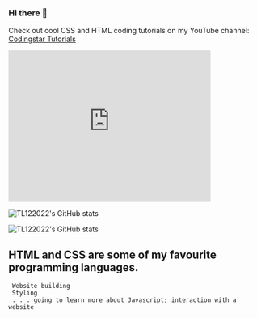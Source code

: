 ### Hi there 👋

Check out cool CSS and HTML coding tutorials on my YouTube channel: [Codingstar Tutorials](https://www.youtube.com/channel/UCadItSVcBu0pS3ES8UJQJ1A)

<embed type="video/mp4" src="https://www.youtube.com/watch?v=G_7sFwk2rHQ" width="400" height="300">

 <a> <img alt = "TL122022's GitHub stats" src="https://readme-typing-svg.herokuapp.com?font=rubik&color=ADBAC7&center=true&vCenter=true&lines=I+am+a+student;I+am+a+coder;I+am+a+creator;I+am+an+agent"></a>
 
 ![TL122022's GitHub stats](https://github-readme-stats.vercel.app/api?username=TL122022&show_icons=true&hide=prs,issues&theme=onedark)
 ## HTML and CSS are some of my favourite programming languages.
```
 Website building
 Styling
 . . . going to learn more about Javascript; interaction with a website
```
